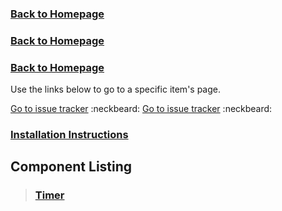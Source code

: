 ### [Back to Homepage](https://github.com/mBlazonry/mBlazonrySupport) ###
### [Back to Homepage](../) ###
### [Back to Homepage](..) ###

Use the links below to go to a specific item's page.

[Go to issue tracker](https://github.com/mBlazonry/mBlazonrySupport/issues)  :neckbeard:
[Go to issue tracker](../issues)  :neckbeard:

### [Installation Instructions](INSTALLATION.md) ###

## Component Listing ##

> ### [Timer](TIMER.md) ###





